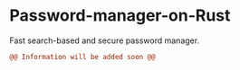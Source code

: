 # Password-manager-on-Rust
Fast search-based and secure password manager. 
```diff
@@ Information will be added soon @@
```
